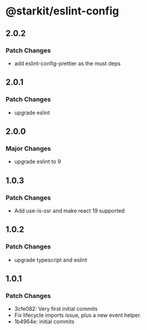 # @starkit/eslint-config

## 2.0.2

### Patch Changes

- add eslint-config-prettier as the must deps

## 2.0.1

### Patch Changes

- upgrade eslint

## 2.0.0

### Major Changes

- upgrade eslint to 9

## 1.0.3

### Patch Changes

- Add use-is-ssr and make react 19 supported

## 1.0.2

### Patch Changes

- upgrade typescript and eslint

## 1.0.1

### Patch Changes

- 3cfe082: Very first initial commits
- Fix lifecycle imports issue, plus a new event helper.
- 1b4964e: initial commits
